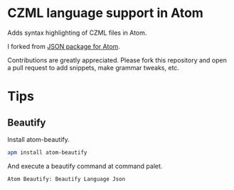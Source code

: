 # CZML language support in Atom

Adds syntax highlighting of CZML files in Atom.

I forked from [JSON package for Atom](https://github.com/atom/language-json).

Contributions are greatly appreciated. Please fork this repository and open a pull request to add snippets, make grammar tweaks, etc.

# Tips

## Beautify

Install atom-beautify.

```bash
apm install atom-beautify
```

And execute a beautify command at command palet.

```bash
Atom Beautify: Beautify Language Json
```
